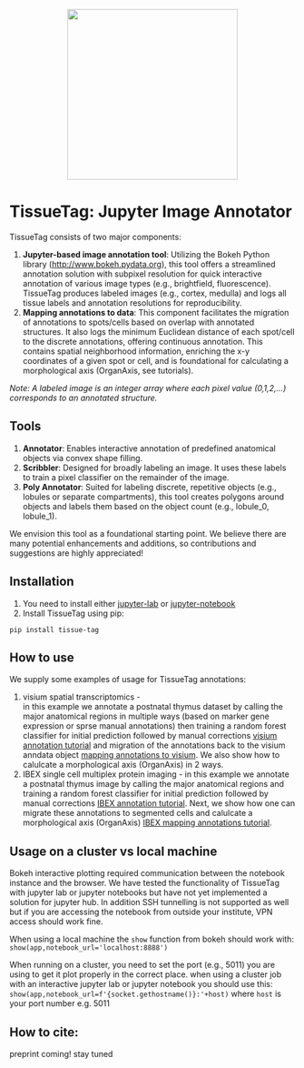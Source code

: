 <p align="center">
	<img src="https://github.com/nadavyayon/TissueTag/blob/main/tissueTag_logo.png" width="300">
</p>

# TissueTag: Jupyter Image Annotator

TissueTag consists of two major components:
1) **Jupyter-based image annotation tool**: Utilizing the Bokeh Python library (http://www.bokeh.pydata.org), this tool offers a streamlined annotation solution with subpixel resolution for quick interactive annotation of various image types (e.g., brightfield, fluorescence). TissueTag produces labeled images (e.g., cortex, medulla) and logs all tissue labels and annotation resolutions for reproducibility.
2) **Mapping annotations to data**: This component facilitates the migration of annotations to spots/cells based on overlap with annotated structures. It also logs the minimum Euclidean distance of each spot/cell to the discrete annotations, offering continuous annotation. This contains spatial neighborhood information, enriching the x-y coordinates of a given spot or cell, and is foundational for calculating a morphological axis (OrganAxis, see tutorials).

*Note: A labeled image is an integer array where each pixel value (0,1,2,...) corresponds to an annotated structure.*

## Tools 
1) **Annotator**: Enables interactive annotation of predefined anatomical objects via convex shape filling.
2) **Scribbler**: Designed for broadly labeling an image. It uses these labels to train a pixel classifier on the remainder of the image.
3) **Poly Annotator**: Suited for labeling discrete, repetitive objects (e.g., lobules or separate compartments), this tool creates polygons around objects and labels them based on the object count (e.g., lobule_0, lobule_1).

We envision this tool as a foundational starting point. We believe there are many potential enhancements and additions, so contributions and suggestions are highly appreciated!

## Installation

1) You need to install either [jupyter-lab](https://jupyter.org/install) or [jupyter-notebook](https://jupyter.org/install)
2) Install TissueTag using pip:
```
pip install tissue-tag
```
## How to use 
We supply some examples of usage for TissueTag annotations: 
1) visium spatial transcriptomics -  
   in this example we annotate a postnatal thymus dataset by calling the major anatomical regions in multiple ways (based on marker gene expression or sprse manual annotations) then training a random forest classifier for initial prediction followed by manual corrections [visium annotation tutorial](https://github.com/nadavyayon/TissueTag/blob/main/Tutorials/demo_visium_annotation_git.ipynb) and migration of the annotations back to the visium anndata object [mapping annotations to visium](https://github.com/nadavyayon/TissueTag/blob/main/Tutorials/demo_visium_map_annotation_to_spots_git.ipynb).
   We also show how to calulcate a morphological axis (OrganAxis) in 2 ways. 
3) IBEX single cell multiplex protein imaging - 
   in this example we annotate a postnatal thymus image by calling the major anatomical regions and training a random forest classifier for initial prediction followed by manual corrections
   [IBEX annotation tutorial](https://github.com/nadavyayon/TissueTag/blob/main/Tutorials/demo_flourscent_annotation_git.ipynb). Next, we show how one can migrate these annotations to segmented cells and calulcate a morphological axis (OrganAxis) [IBEX mapping annotations tutorial](https://github.com/nadavyayon/TissueTag/blob/main/Tutorials/demo_flourscent_map_annotations_to_cells_git.ipynb). 
## Usage on a cluster vs local machine 
Bokeh interactive plotting required communication between the notebook instance and the browser. 
We have tested the functionality of TissueTag with jupyter lab or jupyter notebooks but have not yet implemented a solution for jupyter hub.
In addition SSH tunnelling is not supported as well but if you are accessing the notebook from outside your institute, VPN access should work fine. 

When using a local machine the `show` function from bokeh should work with:
`show(app,notebook_url='localhost:8888')` 

When running on a cluster, you need to set the port (e.g., 5011) you are using to get it plot properly in the correct place.
when using a cluster job with an interactive jupyter lab or jupyter notebook you should use this:
`show(app,notebook_url=f'{socket.gethostname()}:'+host)`
where `host` is your port number e.g. 5011

## How to cite:
preprint coming! stay tuned


